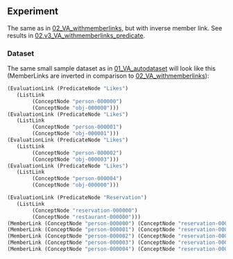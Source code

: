 ﻿## Experiment

The same as in [02_VA_withmemberlinks](../02_VA_withmemberlinks/), but with inverse member link. See results in [02.v3_VA_withmemberlinks_predicate](../02.v3_VA_withmemberlinks_predicate/).

### Dataset

The same small sample dataset as in [01_VA_autodataset](../01_VA_autodataset)  will look like this (MemberLinks are inverted in comparison to [02_VA_withmemberlinks](../02_VA_withmemberlinks/)):

```scheme
(EvaluationLink (PredicateNode "Likes")
   (ListLink
        (ConceptNode "person-000000")
        (ConceptNode "obj-000000")))
(EvaluationLink (PredicateNode "Likes")
   (ListLink
        (ConceptNode "person-000001")
        (ConceptNode "obj-000001")))
(EvaluationLink (PredicateNode "Likes")
   (ListLink
        (ConceptNode "person-000002")
        (ConceptNode "obj-000003")))
(EvaluationLink (PredicateNode "Likes")
   (ListLink
        (ConceptNode "person-000004")
        (ConceptNode "obj-000000")))

(EvaluationLink (PredicateNode "Reservation")
   (ListLink
        (ConceptNode "reservation-000000")
        (ConceptNode "restaurant-000000")))
(MemberLink (ConceptNode "person-000000") (ConceptNode "reservation-000000"))
(MemberLink (ConceptNode "person-000001") (ConceptNode "reservation-000000"))
(MemberLink (ConceptNode "person-000002") (ConceptNode "reservation-000000"))
(MemberLink (ConceptNode "person-000003") (ConceptNode "reservation-000000"))
(MemberLink (ConceptNode "person-000004") (ConceptNode "reservation-000000"))
```

